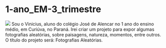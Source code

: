 # 1-ano_EM-3_trimestre
![](https://media.tenor.com/4yWS7QhgTFkAAAAi/camera-objects.gif)
Sou o Vinicius, aluno do colégio José de Alencar no 1 ano do ensino médio, em Curiúva, no Paraná.
Irei criar um projeto para expor algumas fotografias aleatórias, sobre paisagens, natureza, momentos, entre outros.
O título do projeto será: Fotografias Aleatórias.

